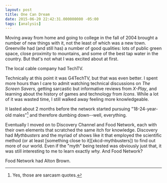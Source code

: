 ```yaml
---
layout: post
title: One Can Dream
date: 2015-06-20 22:42:31.000000000 -05:00
tags: [analysis]
---
```


Moving away from home and going to college in the fall of 2004 brought a number of new things with it,
not the least of which was a new town. Greenville had (and still has) a number of good qualities:
lots of public green space, close proximity to mountains, and some of the best tap water in the
country. But that's not what I was excited about at first.

The local cable company had TechTV.

Technically at this point it was G4TechTV, but that was even better. I spent more hours than I care to
admit watching technical discussions on _The Screen Savers_, getting sarcastic but informative reviews
from _X-Play_, and learning about the history of games and technology from _Icons_. While a lot of it
was wasted time, I still walked away feeling more knowledgeable.

It lasted about 2 months before the network started pursuing "18-24-year-old males"[^wtf] and therefore
dumbing down--well, everything.

[^wtf]: Yes, those are sarcasm quotes.

Eventually I moved on to Discovery Channel and Food Network, each with their own elements that scratched
the same itch for knowledge. Discovery had _Mythbusters_ and the myriad of shows like it that employed
the scientific method (or at least [something close to it][xkcd-mythbusters]) to find out more of our
world. Even if the "myth" being tested was obviously just that, it was still interesting to me to learn
exactly _why._ And Food Network?

Food Network had Alton Brown.
